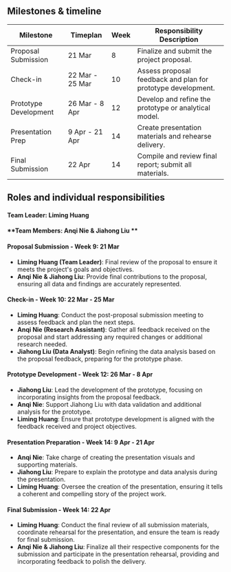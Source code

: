 ## **Milestones & timeline**

| Milestone             | Timeplan        | Week | Responsibility Description                                   |
| --------------------- | --------------- | ---- | ------------------------------------------------------------ |
| Proposal Submission   | 21 Mar          | 8    | Finalize and submit the project proposal.                    |
| Check-in              | 22 Mar - 25 Mar | 10   | Assess proposal feedback and plan for prototype development. |
| Prototype Development | 26 Mar - 8 Apr  | 12   | Develop and refine the prototype or analytical model.        |
| Presentation Prep     | 9 Apr - 21 Apr  | 14   | Create presentation materials and rehearse delivery.         |
| Final Submission      | 22 Apr          | 14   | Compile and review final report; submit all materials.       |

## **Roles and individual responsibilities**

#### Team Leader: Liming Huang  

#### **Team Members: Anqi Nie & Jiahong Liu **

#### Proposal Submission - Week 9: 21 Mar

- **Liming Huang (Team Leader)**: Final review of the proposal to ensure it meets the project's goals and objectives.
- **Anqi Nie & Jiahong Liu**: Provide final contributions to the proposal, ensuring all data and findings are accurately represented.

#### Check-in - Week 10: 22 Mar - 25 Mar
- **Liming Huang**: Conduct the post-proposal submission meeting to assess feedback and plan the next steps.
- **Anqi Nie (Research Assistant)**: Gather all feedback received on the proposal and start addressing any required changes or additional research needed.
- **Jiahong Liu (Data Analyst)**: Begin refining the data analysis based on the proposal feedback, preparing for the prototype phase.

#### Prototype Development - Week 12: 26 Mar - 8 Apr
- **Jiahong Liu**: Lead the development of the prototype, focusing on incorporating insights from the proposal feedback.
- **Anqi Nie**: Support Jiahong Liu with data validation and additional analysis for the prototype.
- **Liming Huang**: Ensure that prototype development is aligned with the feedback received and project objectives.

#### Presentation Preparation - Week 14: 9 Apr - 21 Apr
- **Anqi Nie**: Take charge of creating the presentation visuals and supporting materials.
- **Jiahong Liu**: Prepare to explain the prototype and data analysis during the presentation.
- **Liming Huang**: Oversee the creation of the presentation, ensuring it tells a coherent and compelling story of the project work.

#### Final Submission - Week 14: 22 Apr
- **Liming Huang**: Conduct the final review of all submission materials, coordinate rehearsal for the presentation, and ensure the team is ready for final submission.
- **Anqi Nie & Jiahong Liu**: Finalize all their respective components for the submission and participate in the presentation rehearsal, providing and incorporating feedback to polish the delivery.

